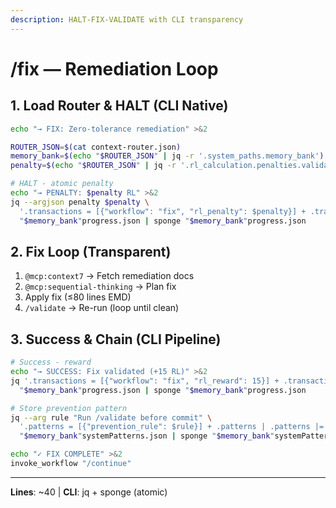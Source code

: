 ```yaml
---
description: HALT-FIX-VALIDATE with CLI transparency
---
```


# /fix — Remediation Loop

## 1. Load Router & HALT (CLI Native)

```bash
echo "→ FIX: Zero-tolerance remediation" >&2

ROUTER_JSON=$(cat context-router.json)
memory_bank=$(echo "$ROUTER_JSON" | jq -r '.system_paths.memory_bank')
penalty=$(echo "$ROUTER_JSON" | jq -r '.rl_calculation.penalties.validation_failure')

# HALT - atomic penalty
echo "→ PENALTY: $penalty RL" >&2
jq --argjson penalty $penalty \
  '.transactions = [{"workflow": "fix", "rl_penalty": $penalty}] + .transactions | .total_rl_score += $penalty' \
  "$memory_bank"progress.json | sponge "$memory_bank"progress.json
```

## 2. Fix Loop (Transparent)

1. `@mcp:context7` → Fetch remediation docs
2. `@mcp:sequential-thinking` → Plan fix
3. Apply fix (≤80 lines EMD)
4. `/validate` → Re-run (loop until clean)

## 3. Success & Chain (CLI Pipeline)

```bash
# Success - reward
echo "→ SUCCESS: Fix validated (+15 RL)" >&2
jq '.transactions = [{"workflow": "fix", "rl_reward": 15}] + .transactions | .total_rl_score += 15' \
  "$memory_bank"progress.json | sponge "$memory_bank"progress.json

# Store prevention pattern
jq --arg rule "Run /validate before commit" \
  '.patterns = [{"prevention_rule": $rule}] + .patterns | .patterns |= .[:100]' \
  "$memory_bank"systemPatterns.json | sponge "$memory_bank"systemPatterns.json

echo "✓ FIX COMPLETE" >&2
invoke_workflow "/continue"
```

---
**Lines**: ~40 | **CLI**: jq + sponge (atomic)
